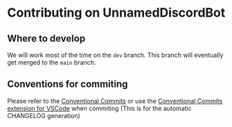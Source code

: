 # Contributing on UnnamedDiscordBot

## Where to develop
We will work most of the time on the `dev` branch. This branch will eventually get merged to the `main` branch.

## Conventions for commiting
Please refer to the [Conventional Commits](https://www.conventionalcommits.org/en/v1.0.0/) or use the [Conventional Commits extension for VSCode](https://marketplace.visualstudio.com/items?itemName=vivaxy.vscode-conventional-commits) when commiting
(This is for the automatic CHANGELOG generation)